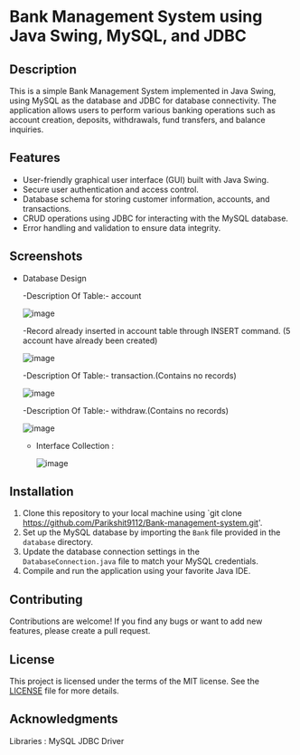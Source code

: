 # Bank Management System using Java Swing, MySQL, and JDBC

## Description
This is a simple Bank Management System implemented in Java Swing, using MySQL as the database and JDBC for database connectivity. The application allows users to perform various banking operations such as account creation, deposits, withdrawals, fund transfers, and balance inquiries.

## Features
- User-friendly graphical user interface (GUI) built with Java Swing.
- Secure user authentication and access control.
- Database schema for storing customer information, accounts, and transactions.
- CRUD operations using JDBC for interacting with the MySQL database.
- Error handling and validation to ensure data integrity.

## Screenshots 
- Database Design
  
  -Description  Of  Table:-  account
  
   ![image](https://github.com/Parikshit9112/Bank-management-system/assets/134605344/2c11dba2-3d89-476a-a68c-cb3c22fe40cd)
  
  -Record already inserted in account table through INSERT command.   (5 account have already been created)
  
  ![image](https://github.com/Parikshit9112/Bank-management-system/assets/134605344/b933d200-8cd1-40ed-af5e-5e06c5eff110)

  -Description  Of  Table:-  transaction.(Contains no records)

  ![image](https://github.com/Parikshit9112/Bank-management-system/assets/134605344/977e1ea6-ebc5-4d61-afee-7fdf995cb16f)

  -Description  Of  Table:-  withdraw.(Contains no records)

  ![image](https://github.com/Parikshit9112/Bank-management-system/assets/134605344/1098c64d-07cc-4f3c-b044-c49ac518725b)

  - Interface Collection :

    ![image](https://github.com/Parikshit9112/Bank-management-system/assets/134605344/d04af670-e5ed-4f45-81df-7a452fb27f58)


    






## Installation
1. Clone this repository to your local machine using `git clone https://github.com/Parikshit9112/Bank-management-system.git'.
2. Set up the MySQL database by importing the `Bank` file provided in the `database` directory.
3. Update the database connection settings in the `DatabaseConnection.java` file to match your MySQL credentials.
4. Compile and run the application using your favorite Java IDE.


## Contributing
Contributions are welcome! If you find any bugs or want to add new features, please create a pull request. 
## License
This project is licensed under the terms of the MIT license. See the [LICENSE](LICENSE) file for more details.

## Acknowledgments
Libraries : MySQL JDBC Driver
